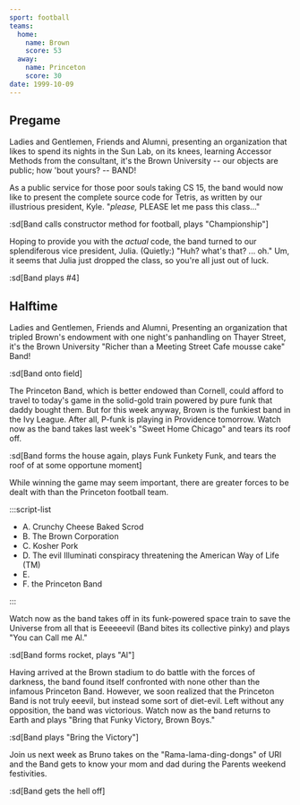 ```yaml
---
sport: football
teams:
  home:
    name: Brown
    score: 53
  away:
    name: Princeton
    score: 30
date: 1999-10-09
---
```


## Pregame

Ladies and Gentlemen, Friends and Alumni, presenting an organization that likes to spend its nights in the Sun Lab, on its knees, learning Accessor Methods from the consultant, it's the Brown University -- our objects are public; how 'bout yours? -- BAND!

As a public service for those poor souls taking CS 15, the band would now like to present the complete source code for Tetris, as written by our illustrious president, Kyle. "_please,_ PLEASE let me pass this class..."

:sd[Band calls constructor method for football, plays "Championship"]

Hoping to provide you with the _actual_ code, the band turned to our splendiferous vice president, Julia. (Quietly:) "Huh? what's that? ... oh." Um, it seems that Julia just dropped the class, so you're all just out of luck.

:sd[Band plays #4]

## Halftime

Ladies and Gentlemen, Friends and Alumni, Presenting an organization that tripled Brown's endowment with one night's panhandling on Thayer Street, it's the Brown University "Richer than a Meeting Street Cafe mousse cake" Band!

:sd[Band onto field]

The Princeton Band, which is better endowed than Cornell, could afford to travel to today's game in the solid-gold train powered by pure funk that daddy bought them. But for this week anyway, Brown is the funkiest band in the Ivy League. After all, P-funk is playing in Providence tomorrow. Watch now as the band takes last week's "Sweet Home Chicago" and tears its roof off.

:sd[Band forms the house again, plays Funk Funkety Funk, and tears the roof of at some opportune moment]

While winning the game may seem important, there are greater forces to be dealt with than the Princeton football team.

:::script-list

- A. Crunchy Cheese Baked Scrod
- B. The Brown Corporation
- C. Kosher Pork
- D. The evil Illuminati conspiracy threatening the American Way of Life (TM)
- E.
- F. the Princeton Band

:::

Watch now as the band takes off in its funk-powered space train to save the Universe from all that is Eeeeeevil (Band bites its collective pinky) and plays "You can Call me Al."

:sd[Band forms rocket, plays "Al"]

Having arrived at the Brown stadium to do battle with the forces of darkness, the band found itself confronted with none other than the infamous Princeton Band. However, we soon realized that the Princeton Band is not truly eeevil, but instead some sort of diet-evil. Left without any opposition, the band was victorious. Watch now as the band returns to Earth and plays "Bring that Funky Victory, Brown Boys."

:sd[Band plays "Bring the Victory"]

Join us next week as Bruno takes on the "Rama-lama-ding-dongs" of URI and the Band gets to know your mom and dad during the Parents weekend festivities.

:sd[Band gets the hell off]

